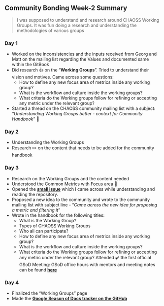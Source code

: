 ## Community Bonding Week-2 Summary
> I was supposed to understand and research around CHAOSS Working Groups. It was fun doing a research and understanding the methodologies of various groups

### Day 1
* Worked on the inconsistencies and the inputs received from Georg and Matt on the mailing list regarding the Values and documented same within the GitBook
* Did research :+1: on the “**Working Groups**”. Tried to understand their vision and motives. Came across some questions:  
  * How to define any new focus area of metrics inside any working group?
  * What is the workflow and culture inside the working groups?
  * What criteria do the Working groups follow for refining or accepting any metric under the relevant group?
* Started a thread on the CHAOSS community mailing list with a subject: “*Understanding Working Groups better - context for Community Handbook*“ :rocket:

### Day 2
* Understanding the Working Groups
* Research :pencil2: on the content that needs to be added for the community handbook

### Day 3
* Research on the Working Groups and the content needed
* Understood the Common Metrics with Focus area :dart:
* Opened the **[small issue](https://github.com/chaoss/wg-common/issues/83)** which I came across while understanding and reading the repository.
* Proposed a new idea to the community and wrote to the community mailing list with subject line - “*Came across the new idea for proposing a metric and filtering it*”
* Wrote in the handbook for the following titles:
  * What is the Working Group?
  * Types of CHAOSS Working Groups
  * Who all can participate?
  * How to define any new focus area of metrics inside any working group?
  * What is the workflow and culture inside the working groups?
  * What criteria do the Working groups follow for refining or accepting any metric under the relevant group?
Attended :heavy_check_mark: the first official GSoD Meeting: GSoD office hours with mentors and meeting notes can be found **[here](https://github.com/jaskiratsingh2000/Google-Season-of-Docs/blob/master/Meetings%20-%20GSoD%20Office%20Hours/Meet-1-2020-08-27.md)**

### Day 4
* Finalized the “Working Groups” page
* Made the **[Google Season of Docs tracker on the GitHub](https://github.com/jaskiratsingh2000/Google-Season-of-Docs)**

